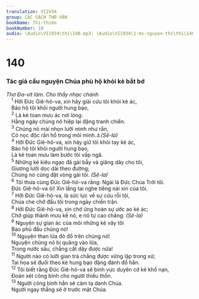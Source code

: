 ```yaml
---
translation: VI1934
group: CÁC SÁCH THƠ-VĂN
bookName: Thi-thiên 
bookNumber: 19
audio: \Audio\VI1934\thi\140.mp3; \Audio\VI1934\1-ms-nguyen-thi\thi\140.mp3
---
```


<div class="title"><h1>140</h1><h3>Tác giả cầu nguyện Chúa phù hộ khỏi kẻ bắt bớ</h3><i>Thơ Đa-vít làm. Cho thầy nhạc chánh</i></div>
<span class="verse thi_140_1"> <sup>1</sup> Hỡi Đức Giê-hô-va, xin hãy giải cứu tôi khỏi kẻ ác, <br/> Bảo hộ tôi khỏi người hung bạo, <br/></span>
<span class="verse thi_140_2"> <sup>2</sup> Là kẻ toan mưu ác nơi lòng: <br/> Hằng ngày chúng nó hiệp lại đặng tranh chiến. <br/></span>
<span class="verse thi_140_3"> <sup>3</sup> Chúng nó mài nhọn lưỡi mình như rắn, <br/> Có nọc độc rắn hổ trong môi mình.<a data-toggle="tooltip" data-placement="bottom" title="Ro 3:13">⚓</a><em>(Sê-la)</em><br/></span>
<span class="verse thi_140_4"> <sup>4</sup> Hỡi Đức Giê-hô-va, xin hãy giữ tôi khỏi tay kẻ ác, <br/> Bảo hộ tôi khỏi người hung bạo, <br/> Là kẻ toan mưu làm bước tôi vấp ngã. <br/></span>
<span class="verse thi_140_5"> <sup>5</sup> Những kẻ kiêu ngạo đã gài bẫy và giăng dây cho tôi, <br/> Giương lưới dọc dài theo đường; <br/> Chúng nó cũng đặt vòng gài tôi. <em>(Sê-la)</em><br/></span>
<span class="verse thi_140_6"> <sup>6</sup> Tôi thưa cùng Đức Giê-hô-va rằng: Ngài là Đức Chúa Trời tôi. <br/> Đức Giê-hô-va ôi! Xin lắng tai nghe tiếng nài xin của tôi. <br/></span>
<span class="verse thi_140_7"> <sup>7</sup> Hỡi Đức Giê-hô-va, là sức lực về sự cứu rỗi tôi, <br/> Chúa che chở đầu tôi trong ngày chiến trận. <br/></span>
<span class="verse thi_140_8"> <sup>8</sup> Hỡi Đức Giê-hô-va, xin chớ ứng hoàn sự ước ao kẻ ác; <br/> Chớ giúp thành mưu kế nó, e nó tự cao chăng. <em>(Sê-la)</em><br/></span>
<span class="verse thi_140_9"> <sup>9</sup> Nguyện sự gian ác của môi những kẻ vây tôi <br/> Bao phủ đầu chúng nó! <br/></span>
<span class="verse thi_140_10"> <sup>10</sup> Nguyện than lửa đỏ đổ trên chúng nó! <br/> Nguyện chúng nó bị quăng vào lửa, <br/> Trong nước sâu, chẳng cất dậy được nữa! <br/></span>
<span class="verse thi_140_11"> <sup>11</sup> Người nào có lưỡi gian trá chẳng được vững lập trong xứ; <br/> Tai họa sẽ đuổi theo kẻ hung bạo đặng đánh đổ hắn. <br/></span>
<span class="verse thi_140_12"> <sup>12</sup> Tôi biết rằng Đức Giê-hô-va sẽ binh vực duyên cớ kẻ khổ nạn, <br/> Đoán xét công bình cho người thiếu thốn. <br/></span>
<span class="verse thi_140_13"> <sup>13</sup> Người công bình hẳn sẽ cảm tạ danh Chúa. <br/> Người ngay thẳng sẽ ở trước mặt Chúa. <br/></span>
